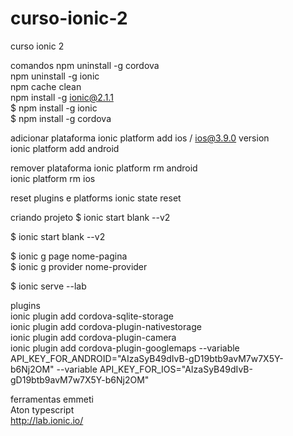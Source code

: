 # curso-ionic-2
curso ionic 2

comandos
npm uninstall -g cordova<br/>
npm uninstall -g ionic<br/>
npm cache clean<br/>
npm install -g ionic@2.1.1<br/>
$ npm install -g ionic<br/>
$ npm install -g cordova<br/>


adicionar plataforma
ionic  platform add ios / ios@3.9.0 version<br/>
ionic  platform add android<br/>

remover plataforma
ionic platform rm android<br/>
ionic platform rm ios<br/>

reset plugins e platforms
ionic state reset<br/>

criando projeto
$ ionic start blank --v2<br/>

$ ionic start blank --v2<br/>

$ ionic g page nome-pagina<br/>
$ ionic g provider nome-provider<br/>

$ ionic serve --lab<br/>

plugins<br/>
ionic plugin add cordova-sqlite-storage<br/>
ionic plugin add cordova-plugin-nativestorage<br/>
ionic plugin add cordova-plugin-camera<br/>
ionic plugin add cordova-plugin-googlemaps --variable API_KEY_FOR_ANDROID="AIzaSyB49dIvB-gD19btb9avM7w7X5Y-b6Nj2OM" --variable API_KEY_FOR_IOS="AIzaSyB49dIvB-gD19btb9avM7w7X5Y-b6Nj2OM"<br/>

ferramentas
emmeti<br/>
Aton typescript<br/>
http://lab.ionic.io/<br/>
